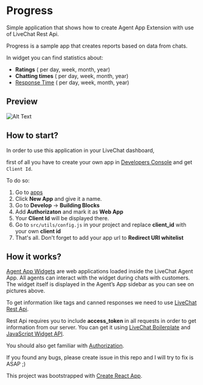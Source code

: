 #  Progress

Simple application that shows how to create Agent App Extension with use of LiveChat Rest Api.

Progress is a sample app that creates reports based on data from chats.

In widget you can find statistics about:

- **Ratings** ( per day, week, month, year)
- **Chatting times**  ( per day, week, month, year)
- [Response Time](https://docs.livechatinc.com/rest-api/#chats-first-response-time)  ( per day, week, month, year)


##  Preview


![Alt Text]()


## How to start?

In order to use this application in your LiveChat dashboard,

first of all you have to create your own app in [Developers Console](https://developers.livechatinc.com/console)
and get `Client Id`.

To do so:
1. Go to [apps](https://developers.livechatinc.com/console/apps)
2. Click **New App** and give it a name.
3. Go to **Develop** -> **Building Blocks**
4. Add **Authorizaton** and mark it as **Web App**
5. Your **Client Id** will be displayed there.
6. Go to `src/utils/config.js` in your project and replace **client_id** with your own **client id**
7. That's all. Don't forget to add your app url to **Redirect URI whitelist**

##  How it works?

[Agent App Widgets](https://docs.livechatinc.com/agent-app-widgets/) are web applications loaded inside the LiveChat Agent App. All agents can interact with the widget during chats with customers. The widget itself is displayed in the Agent’s App sidebar as you can see on pictures above.

To get information like tags and canned responses we need to use [LiveChat Rest Api](https://docs.livechatinc.com/rest-api/).

Rest Api requires you to include **access_token** in all requests in order to get information from our server. You can get it using [LiveChat Boilerplate](https://docs.livechatinc.com/boilerplate/) and [JavaScript Widget API](https://docs.livechatinc.com/agent-app-widgets/#javascript-api).


You should also get familiar with [Authorization](https://docs.livechatinc.com/authorization/).

If you found any bugs, please create issue in this repo and I will try to fix is ASAP ;)


This project was bootstrapped with [Create React App](https://github.com/facebook/create-react-app).

